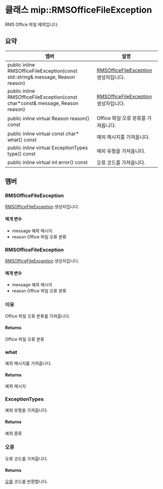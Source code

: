 # <a name="class-miprmsofficefileexception"></a>클래스 mip::RMSOfficeFileException 
RMS Office 파일 예외입니다.
  
## <a name="summary"></a>요약
 멤버                        | 설명                                
--------------------------------|---------------------------------------------
public inline RMSOfficeFileException(const std::string& message, Reason reason)  |  [RMSOfficeFileException](#classmip_1_1_r_m_s_office_file_exception) 생성자입니다.
public inline RMSOfficeFileException(const char*const& message, Reason reason)  |  [RMSOfficeFileException](#classmip_1_1_r_m_s_office_file_exception) 생성자입니다.
public inline virtual Reason reason() const  |  Office 파일 오류 분류를 가져옵니다.
public inline virtual const char* what() const  |  예외 메시지를 가져옵니다.
public inline virtual ExceptionTypes type() const  |  예외 유형을 가져옵니다.
public inline virtual int error() const  |  오류 코드를 가져옵니다.
  
## <a name="members"></a>멤버
  
### <a name="rmsofficefileexception"></a>RMSOfficeFileException
[RMSOfficeFileException](#classmip_1_1_r_m_s_office_file_exception) 생성자입니다.
  
#### <a name="parameters"></a>매개 변수
* message 예외 메시지 
* reason Office 파일 오류 분류
  
### <a name="rmsofficefileexception"></a>RMSOfficeFileException
[RMSOfficeFileException](#classmip_1_1_r_m_s_office_file_exception) 생성자입니다.
  
#### <a name="parameters"></a>매개 변수
* message 예외 메시지 
* reason Office 파일 오류 분류
  
### <a name="reason"></a>이유
Office 파일 오류 분류를 가져옵니다.
  
#### <a name="returns"></a>Returns
Office 파일 오류 분류
  
### <a name="what"></a>what
예외 메시지를 가져옵니다.
  
#### <a name="returns"></a>Returns
예외 메시지
  
### <a name="exceptiontypes"></a>ExceptionTypes
예외 유형을 가져옵니다.
  
#### <a name="returns"></a>Returns
예외 종류
  
### <a name="error"></a>오류
오류 코드를 가져옵니다.
  
#### <a name="returns"></a>Returns
[오류](#classmip_1_1_error) 코드를 반환합니다.
